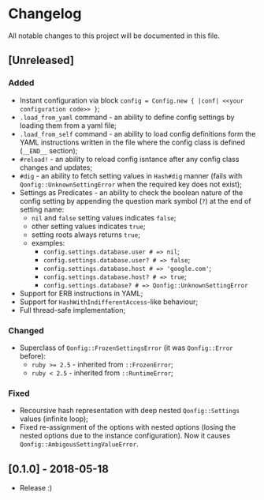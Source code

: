 # Changelog
All notable changes to this project will be documented in this file.

## [Unreleased]
### Added
- Instant configuration via block `config = Config.new { |conf| <<your configuration code>> }`;
- `.load_from_yaml` command - an ability to define config settings by loading them from a yaml file;
- `.load_from_self` command - an ability to load config definitions form the YAML
  instructions written in the file where the config class is defined (`__END__` section);
- `#reload!` - an ability to reload config isntance after any config class changes and updates;
- `#dig` - an ability to fetch setting values in `Hash#dig` manner
  (fails with `Qonfig::UnknownSettingError` when the required key does not exist);
- Settings as Predicates - an ability to check the boolean nature of the config setting by appending
  the question mark symbol (`?`) at the end of setting name:
  - `nil` and `false` setting values indicates `false`;
  - other setting values indicates `true`;
  - setting roots always returns `true`;
  - examples:
    - `config.settings.database.user # => nil`;
    - `config.settings.database.user? # => false`;
    - `config.settings.database.host # => 'google.com'`;
    - `config.settings.database.host? # => true`;
    - `config.settings.database? # => Qonfig::UnknownSettingError`
- Support for ERB instructions in YAML;
- Support for `HashWithIndifferentAccess`-like behaviour;
- Full thread-safe implementation;

### Changed
- Superclass of `Qonfig::FrozenSettingsError` (it was `Qonfig::Error` before):
  - `ruby >= 2.5` - inherited from `::FrozenError`;
  - `ruby < 2.5` - inherited from `::RuntimeError`;

### Fixed
- Recoursive hash representation with deep nested `Qonfig::Settings` values (infinite loop);
- Fixed re-assignment of the options with nested options (losing the nested options
  due to the instance configuration). Now it causes `Qonfig::AmbigousSettingValueError`.

## [0.1.0] - 2018-05-18
- Release :)
